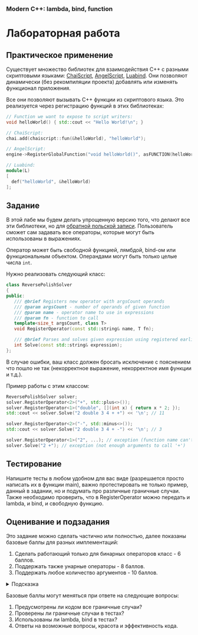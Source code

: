 ﻿### Modern C++: lambda, bind, function

# Лабораторная работа

## Практическое применение

Существует множество библиотек для взаимодействия C++ с разными скриптовыми языками:
[ChaiScript](http://chaiscript.com),
[AngelScript](https://www.angelcode.com/angelscript),
[Luabind](https://www.rasterbar.com/products/luabind.html).
Они позволяют динамически (без рекомпиляции проекта) добавлять или изменять функционал приложения.

Все они позволяют вызывать C++ функции из скриптового языка.
Это реализуется через регистрацию функций в этих библиотеках:
```cpp
// Function we want to expose to script writers:
void helloWorld() { std::cout << "Hello World!\n"; }

// ChaiScript:
chai.add(chaiscript::fun(&helloWorld), "helloWorld");

// AngelScript:
engine->RegisterGlobalFunction("void helloWorld()", asFUNCTION(helloWorld), asCALL_CDECL);

// Luabind:
module(L)
[
  def("helloWorld", &helloWorld)
];
```

## Задание

В этой лабе мы будем делать упрощенную версию того, что делают все эти библиотеки, но для
[обратной польской записи](https://ru.wikipedia.org/wiki/%D0%9E%D0%B1%D1%80%D0%B0%D1%82%D0%BD%D0%B0%D1%8F_%D0%BF%D0%BE%D0%BB%D1%8C%D1%81%D0%BA%D0%B0%D1%8F_%D0%B7%D0%B0%D0%BF%D0%B8%D1%81%D1%8C).
Пользователь сможет сам задавать все операторы, которые могут быть использованы в выражениях.

Оператор может быть свободной функцией, лямбдой, bind-ом или функциональным объектом.
Операндами могут быть только целые числа `int`.

Нужно реализовать следующий класс:
```cpp
class ReversePolishSolver
{
public:
   /// @brief Registers new operator with argsCount operands
   /// @param argsCount - number of operands of given function
   /// @param name - operator name to use in expressions
   /// @param fn - function to call
   template<size_t argsCount, class T>
   void RegisterOperator(const std::string& name, T fn);

   /// @brief Parses and solves given expression using registered earlier operators
   int Solve(const std::string& expression);
};
```

В случае ошибки, ваш класс должен бросать исключение с пояснением что пошло не так (некорректное выражение, некорректное имя функции и т.д.).

Пример работы с этим классом:
```cpp
ReversePolishSolver solver;
solver.RegisterOperator<2>("+", std::plus<>());
solver.RegisterOperator<1>("double", [](int x) { return x * 2; });
std::cout << solver.Solve("2 double 3 4 + +") << '\n'; // 11

solver.RegisterOperator<2>("-", std::minus<>());
std::cout << solver.Solve("2 double 3 4 + -") << '\n'; // 3

solver.RegisterOperator<1>("2", ...); // exception (function name can't be a number)
solver.Solve("2 +"); // exception (not enough arguments to call '+')
```

## Тестирование

Напишите тесты в любом удобном для вас виде (разрешается просто написать их в функции main),
важно протестировать не только пример, данный в задании, но и подумать про различные граничные случаи.
Также необходимо проверить, что в RegisterOperator можно передать и lambda, и bind, и свободную функцию.

## Оценивание и подзадания

Это задание можно сделать частично или полностью, далее показаны базовые баллы для разных имплементаций:

1. Сделать работающий только для бинарных операторов класс - 6 баллов.
1. Поддержать также унарные операторы - 8 баллов.
1. Поддержать любое количество аргументов - 10 баллов.
<details>
   <summary>Подсказка</summary>

   Вы можете использовать следующий код, чтобы вызвать функцию с аргументами взятыми из `std::vector`:
   ```cpp
   template<class T, size_t... idx>
   int callFuncImpl(const T& fn, const std::vector<int>& args, std::index_sequence<idx...>)
   {
      return fn(args[idx]...);
   }

   template<size_t argsCount, class T>
   int callFunc(const T& fn, const std::vector<int>& args)
   {
      return callFuncImpl(fn, args, std::make_index_sequence<argsCount>());
   }

   callFunc<2>(std::plus<>(), {2, 3}); // 5
   ```

</details>

Базовые баллы могут меняться при ответе на следующие вопросы:

1. Предусмотрены ли кодом все граничные случаи?
1. Проверены ли граничные случаи в тестах?
1. Использованы ли lambda, bind в тестах?
1. Ответы на возможные вопросы, красота и эффективность кода.
